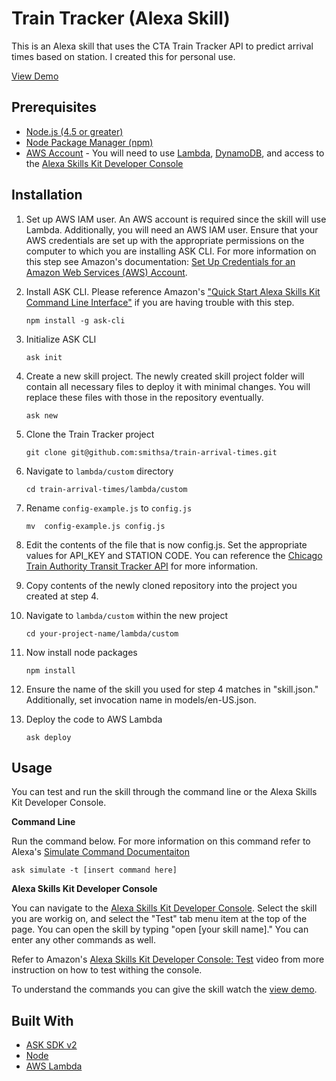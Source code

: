 # Train Tracker (Alexa Skill)

This is an Alexa skill that uses the CTA Train Tracker API to predict arrival times based on station. I created this for personal use.

[View Demo]()

## Prerequisites
*  [Node.js (4.5 or greater)](https://nodejs.org)
*  [Node Package Manager (npm)](https://www.npmjs.com/)
*  [AWS Account](https://aws.amazon.com/getting-started/) - You will need to use [Lambda](https://aws.amazon.com/lambda/), [DynamoDB](https://aws.amazon.com/dynamodb/), and access to the [Alexa Skills Kit Developer Console](https://developer.amazon.com/alexa/console/ask)

## Installation

1. Set up AWS IAM user. An AWS account is required since the skill will use Lambda. Additionally, you will need an AWS IAM user. Ensure that your AWS credentials are set up with the appropriate permissions on the computer to which you are installing ASK CLI. For more information on this step see Amazon's documentation: [Set Up Credentials for an Amazon Web Services (AWS) Account](https://developer.amazon.com/docs/smapi/set-up-credentials-for-an-amazon-web-services-account.html).

2. Install ASK CLI. Please reference Amazon's ["Quick Start Alexa Skills Kit Command Line Interface"](https://developer.amazon.com/docs/smapi/quick-start-alexa-skills-kit-command-line-interface.html) if you are having trouble with this step.
	```
	npm install -g ask-cli
	```

3. Initialize ASK CLI
	```
	ask init
	```

4. Create a new skill project. The newly created skill project folder will contain all necessary files to deploy it with minimal changes. You will replace these files with those in the repository eventually.
	```
	ask new
	```

5. Clone the Train Tracker  project
	```
	git clone git@github.com:smithsa/train-arrival-times.git
	```

6. Navigate to `lambda/custom` directory
    ```
    cd train-arrival-times/lambda/custom
    ```

7. Rename `config-example.js` to `config.js`
    ```
    mv  config-example.js config.js
    ```

8. Edit the contents of the file that is now config.js. Set the appropriate values for API_KEY and STATION CODE. You can reference the [Chicago Train Authority Transit Tracker API](https://www.transitchicago.com/assets/1/6/cta_Train_Tracker_API_Developer_Guide_and_Documentation.pdf) for more information.

9. Copy contents of the newly cloned repository into the project you created at step 4.

10. Navigate to `lambda/custom` within the new project
    ```
    cd your-project-name/lambda/custom
    ```

11. Now install node packages
    ```
    npm install
    ```

12. Ensure the name of the skill you used for step 4 matches in "skill.json." Additionally, set invocation name in models/en-US.json.

13. Deploy the code to AWS Lambda
	```
	ask deploy
	```

## Usage

You can test and run the skill through the command line or the Alexa Skills Kit Developer Console.

**Command Line**

Run the command below. For more information on this command refer to Alexa's [Simulate Command Documentaiton](https://developer.amazon.com/docs/smapi/ask-cli-command-reference.html#simulate-command)
```
ask simulate -t [insert command here]
```

**Alexa Skills Kit Developer Console**

You can navigate to the [Alexa Skills Kit Developer Console](https://developer.amazon.com/alexa/console/ask). Select the skill you are workig on, and select the "Test" tab menu item at the top of the page. You can open the skill by typing "open [your skill name]." You can enter any other commands as well.

Refer to Amazon's [Alexa Skills Kit Developer Console: Test](https://www.youtube.com/watch?v=lYImJ2H__BY) video from more instruction on how to test withing the console.

To understand the commands you can give the skill watch the [view demo]().

## Built With
*  [ASK SDK v2](https://github.com/alexa/alexa-skills-kit-sdk-for-nodejs)
*  [Node](https://nodejs.org)
*  [AWS Lambda](https://aws.amazon.com/lambda/)

